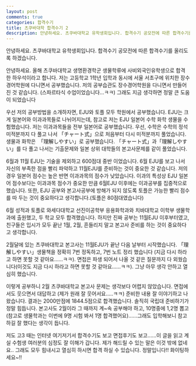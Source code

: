 ```yaml
---
layout: post
comments: true
categories: 합격수기
title: 츠쿠바대학 합격수기 2
description: 안녕하세요. 츠쿠바대학교 유학생회입니다. 합격수기 공모전에 따른 합격수기를 올리도록 하겠습니다.
---
```


안녕하세요. 츠쿠바대학교 유학생회입니다.
합격수기 공모전에 따른 합격수기를 올리도록 하겠습니다.

안녕하세요.
올해 츠쿠바대학교 생명환경학군 생물학류에 사비외국인유학생으로 합격한 하우석이라고 합니다. 저는 고등학교 1학년 입학과 동시에 서울 서초구에 위치한 장수경어학원에 다니면서 공부했습니다. 저의 공부습관도 장수경어학원을 다니면서 만들어진 것 같습니다. (스파르타식 수업이었습니다…ㅋㅋ) 그래도 지금 생각하면 정말 큰 도움이 되었습니다

우선 저의 공부방법을 소개하자면, EJU와 토플 모두 학원에서 공부했습니다. EJU는 크게 일본어와 이과과목들로 나뉘어지는데, 참고로 저는 EJU 일본어 수학 화학 생물을 수험했습니다. 저는 이과과목들을 전부 일본어로 공부했습니다. 우선, 수학은 수학의 정석 미적분까지 다 풀고 나서 「チャート式」으로 처음부터 다시 미적분까지 풀었습니다. 생물과 화학은　「理解しやすい」로 공부했습니다. 「チャート式」과「理解しやすい」를 다 풀고 나서는 기출문제와 일본 상위 대학들의 본고사문제를 같이 풀었습니다. 

6월과 11월 EJU는 기술을 제외하고 600점대 중반 이었습니다. 6월 EJU를 보고 나서 자신의 부족한 점을 빨리 파악하고 11월EJU를 준비하는 것이 중요한 것 같습니다. 저의 경우 일본어 점수는 높은 반면 이과과목의 점수가 낮았습니다. 이과의 특성상 EJU 일본어 점수보다는 이과과목 점수가 중요한 만큼 6월EJU 이후에는 이과공부를 집중적으로 했습니다. 또한, EJU 공부와 본고사공부에 방해가 되지 않도록 토플은 가능한 빨리 점수를 따 두는 것이 중요하다고 생각합니다.(토플은 80점대였습니다) 

6월 성적과 토플로 와세다대학교 선진이공학부 응용화학과와 치바대학교 이학부 생물학과에 출원했고, 두 학교 모두 합격했습니다. 하지만 진짜 공부는 11월EJU 이후부터였고, 친구들은 입시가 모두 끝난 1월, 2월, 흔들리지 말고 본고사 준비를 하는 것이 중요하다고 생각합니다. 

2월달에 있는 츠쿠바대학교 본고사는 11월EJU가 끝난 다음 날부터 시작했습니다. 「理解しやすい」생물책을 정확히 7번 정독하고, 7번 노트 정리 했습니다 (지금 다시 하라고 하면 못할 것 같아요…...ㅋㅋ). 면접은 파생 되어서 나올 것 같은 질문까지 다 외웠습니다(이것도 지금 다시 하라고 하면 못할 것 같아요……ㅋㅋ). 그냥 아무 생각 안하고 열심히 했습니다. 

이렇게 공부하니 2월 츠쿠바대학교 본고사 문제는 생각보다 어렵지 않았습니다. 면접에서도 웃으면서 대답하고 (제가 원래 잘 웃어서요…..ㅋㅋ) 준비한 내용 잘 이야기하고 나왔습니다. 결과는 2000만점에 1844.5점으로 합격했습니다.
솔직히 국립대 준비하기가 정말 힘듭니다. 본고사도 2월이라 그 때까지 계~속 공부해야 하고, 10명중에 1,2명 뽑고 (참고로 생물학과는 이번에 9명 시험 봐서 1명 합격했어요)……그래도 입학해보니 참고 하길 잘 했다는 생각이 듭니다. 

저도 고3 때는 인터넷 여기저기서 합격수기도 보고 면접후기도 보고……이 글을 읽고 계실 수험생 여러분의 심정도 잘 이해가 갑니다. 제가 해드릴 수 있는 말은 이것 밖에 없네요.. 그래도 모두 힘내시고 열심히 하시면 합격 하실 수 있습니다. 정말입니다!! 화이팅하세요~!! 